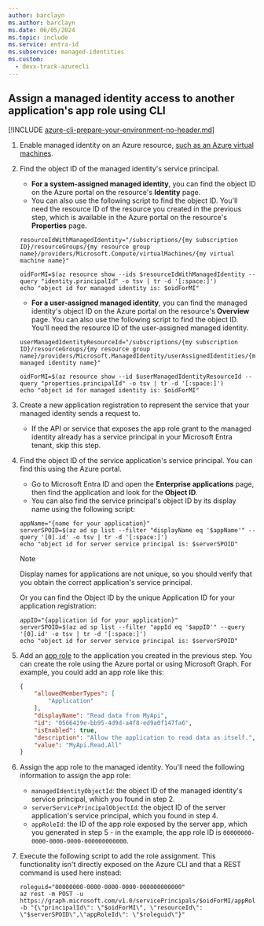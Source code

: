 ```yaml
---
author: barclayn
ms.author: barclayn
ms.date: 06/05/2024
ms.topic: include
ms.service: entra-id
ms.subservice: managed-identities
ms.custom:
  - devx-track-azurecli
---
```


## Assign a managed identity access to another application's app role using CLI

[!INCLUDE [azure-cli-prepare-your-environment-no-header.md](~/../docs/reusable-content/azure-cli/azure-cli-prepare-your-environment-no-header.md)]

1. Enable managed identity on an Azure resource, [such as an Azure virtual machines](~/identity/managed-identities-azure-resources/how-to-configure-managed-identities.md).

1. Find the object ID of the managed identity's service principal.

   - **For a system-assigned managed identity**, you can find the object ID on the Azure portal on the resource's **Identity** page. 
   - You can also use the following script to find the object ID. You'll need the resource ID of the resource you created in the previous step, which is available in the Azure portal on the resource's **Properties** page.

    ```azurecli
    resourceIdWithManagedIdentity="/subscriptions/{my subscription ID}/resourceGroups/{my resource group name}/providers/Microsoft.Compute/virtualMachines/{my virtual machine name}"
    
    oidForMI=$(az resource show --ids $resourceIdWithManagedIdentity --query "identity.principalId" -o tsv | tr -d '[:space:]')
    echo "object id for managed identity is: $oidForMI"
    ```

    - **For a user-assigned managed identity**, you can find the managed identity's object ID on the Azure portal on the resource's **Overview** page. You can also use the following script to find the object ID. You'll need the resource ID of the user-assigned managed identity.

    ```azurecli
    userManagedIdentityResourceId="/subscriptions/{my subscription ID}/resourceGroups/{my resource group name}/providers/Microsoft.ManagedIdentity/userAssignedIdentities/{my managed identity name}"
    
    oidForMI=$(az resource show --id $userManagedIdentityResourceId --query "properties.principalId" -o tsv | tr -d '[:space:]')
    echo "object id for managed identity is: $oidForMI"
    ```

1. Create a new application registration to represent the service that your managed identity sends a request to.
   -  If the API or service that exposes the app role grant to the managed identity already has a service principal in your Microsoft Entra tenant, skip this step.

1. Find the object ID of the service application's service principal. You can find this using the Azure portal. 
   - Go to Microsoft Entra ID and open the **Enterprise applications** page, then find the application and look for the **Object ID**. 
   - You can also find the service principal's object ID by its display name using the following script:

    ```azurecli
    appName="{name for your application}"
    serverSPOID=$(az ad sp list --filter "displayName eq '$appName'" --query '[0].id' -o tsv | tr -d '[:space:]')
    echo "object id for server service principal is: $serverSPOID"
    ```

    > [!NOTE]
    > Display names for applications are not unique, so you should verify that you obtain the correct application's service principal.

    Or you can find the Object ID by the unique Application ID for your application registration:

    ```azurecli
    appID="{application id for your application}"
    serverSPOID=$(az ad sp list --filter "appId eq '$appID'" --query '[0].id' -o tsv | tr -d '[:space:]')
    echo "object id for server service principal is: $serverSPOID"
    ```

1. Add an [app role](~/identity-platform/howto-add-app-roles-in-apps.md) to the application you created in the previous step. You can create the role using the Azure portal or using Microsoft Graph. For example, you could add an app role like this:

    ```json
    {
        "allowedMemberTypes": [
            "Application"
        ],
        "displayName": "Read data from MyApi",
        "id": "0566419e-bb95-4d9d-a4f8-ed9a0f147fa6",
        "isEnabled": true,
        "description": "Allow the application to read data as itself.",
        "value": "MyApi.Read.All"
    }
    ```

1. Assign the app role to the managed identity. You'll need the following information to assign the app role:
    * `managedIdentityObjectId`: the object ID of the managed identity's service principal, which you found in step 2.
    * `serverServicePrincipalObjectId`: the object ID of the server application's service principal, which you found in step 4.
    * `appRoleId`: the ID of the app role exposed by the server app, which you generated in step 5 - in the example, the app role ID is `00000000-0000-0000-0000-000000000000`.
   
1. Execute the following script to add the role assignment. This functionality isn't directly exposed on the Azure CLI and that a REST command is used here instead:

    ```azurecli
    roleguid="00000000-0000-0000-0000-000000000000"
    az rest -m POST -u https://graph.microsoft.com/v1.0/servicePrincipals/$oidForMI/appRoleAssignments -b "{\"principalId\": \"$oidForMI\", \"resourceId\": \"$serverSPOID\",\"appRoleId\": \"$roleguid\"}"
    ```
